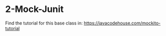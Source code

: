 # 2-Mock-Junit

Find the tutorial for this base class in: 
https://javacodehouse.com/mockito-tutorial
